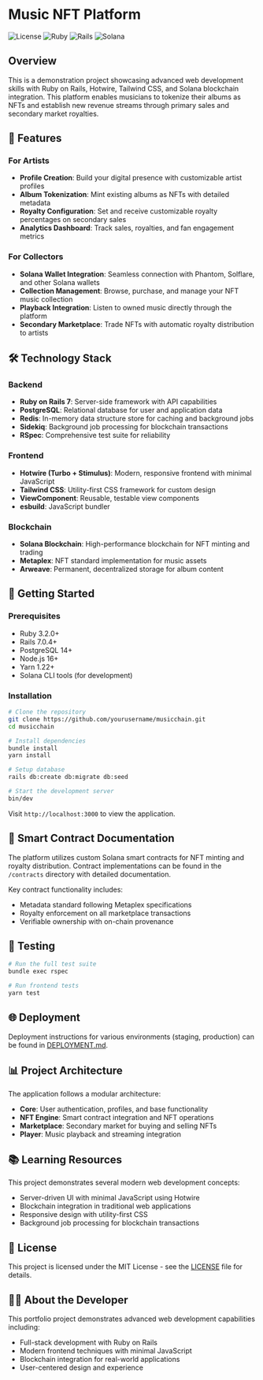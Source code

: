 # Music NFT Platform

![License](https://img.shields.io/badge/license-MIT-blue.svg)
![Ruby](https://img.shields.io/badge/Ruby-3.2.0-red.svg)
![Rails](https://img.shields.io/badge/Rails-7.0.4-red.svg)
![Solana](https://img.shields.io/badge/Solana-1.10.41-purple.svg)

## Overview

This is a demonstration project showcasing advanced web development skills with Ruby on Rails, Hotwire, Tailwind CSS, and Solana blockchain integration. This platform enables musicians to tokenize their albums as NFTs and establish new revenue streams through primary sales and secondary market royalties.

## 🚀 Features

### For Artists
- **Profile Creation**: Build your digital presence with customizable artist profiles
- **Album Tokenization**: Mint existing albums as NFTs with detailed metadata
- **Royalty Configuration**: Set and receive customizable royalty percentages on secondary sales
- **Analytics Dashboard**: Track sales, royalties, and fan engagement metrics

### For Collectors
- **Solana Wallet Integration**: Seamless connection with Phantom, Solflare, and other Solana wallets
- **Collection Management**: Browse, purchase, and manage your NFT music collection
- **Playback Integration**: Listen to owned music directly through the platform
- **Secondary Marketplace**: Trade NFTs with automatic royalty distribution to artists

## 🛠️ Technology Stack

### Backend
- **Ruby on Rails 7**: Server-side framework with API capabilities
- **PostgreSQL**: Relational database for user and application data
- **Redis**: In-memory data structure store for caching and background jobs
- **Sidekiq**: Background job processing for blockchain transactions
- **RSpec**: Comprehensive test suite for reliability

### Frontend
- **Hotwire (Turbo + Stimulus)**: Modern, responsive frontend with minimal JavaScript
- **Tailwind CSS**: Utility-first CSS framework for custom design
- **ViewComponent**: Reusable, testable view components
- **esbuild**: JavaScript bundler

### Blockchain
- **Solana Blockchain**: High-performance blockchain for NFT minting and trading
- **Metaplex**: NFT standard implementation for music assets
- **Arweave**: Permanent, decentralized storage for album content

## 🚀 Getting Started

### Prerequisites
- Ruby 3.2.0+
- Rails 7.0.4+
- PostgreSQL 14+
- Node.js 16+
- Yarn 1.22+
- Solana CLI tools (for development)

### Installation

```bash
# Clone the repository
git clone https://github.com/yourusername/musicchain.git
cd musicchain

# Install dependencies
bundle install
yarn install

# Setup database
rails db:create db:migrate db:seed

# Start the development server
bin/dev
```

Visit `http://localhost:3000` to view the application.

## 📝 Smart Contract Documentation

The platform utilizes custom Solana smart contracts for NFT minting and royalty distribution. Contract implementations can be found in the `/contracts` directory with detailed documentation.

Key contract functionality includes:
- Metadata standard following Metaplex specifications
- Royalty enforcement on all marketplace transactions
- Verifiable ownership with on-chain provenance

## 🧪 Testing

```bash
# Run the full test suite
bundle exec rspec

# Run frontend tests
yarn test
```

## 🌐 Deployment

Deployment instructions for various environments (staging, production) can be found in [DEPLOYMENT.md](DEPLOYMENT.md).

## 📊 Project Architecture

The application follows a modular architecture:
- **Core**: User authentication, profiles, and base functionality
- **NFT Engine**: Smart contract integration and NFT operations
- **Marketplace**: Secondary market for buying and selling NFTs
- **Player**: Music playback and streaming integration

## 📚 Learning Resources

This project demonstrates several modern web development concepts:
- Server-driven UI with minimal JavaScript using Hotwire
- Blockchain integration in traditional web applications
- Responsive design with utility-first CSS
- Background job processing for blockchain transactions


## 📜 License

This project is licensed under the MIT License - see the [LICENSE](LICENSE) file for details.

## 👨‍💻 About the Developer

This portfolio project demonstrates advanced web development capabilities including:
- Full-stack development with Ruby on Rails
- Modern frontend techniques with minimal JavaScript
- Blockchain integration for real-world applications
- User-centered design and experience

